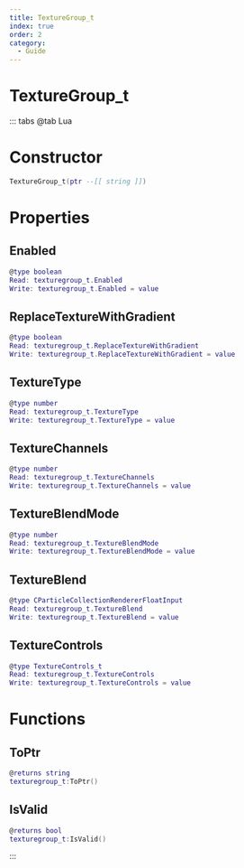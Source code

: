 ```yaml
---
title: TextureGroup_t
index: true
order: 2
category:
  - Guide
---
```


# TextureGroup_t

::: tabs
@tab Lua
# Constructor
```lua
TextureGroup_t(ptr --[[ string ]])
```
# Properties
## Enabled 
```lua
@type boolean
Read: texturegroup_t.Enabled
Write: texturegroup_t.Enabled = value
```
## ReplaceTextureWithGradient 
```lua
@type boolean
Read: texturegroup_t.ReplaceTextureWithGradient
Write: texturegroup_t.ReplaceTextureWithGradient = value
```
## TextureType 
```lua
@type number
Read: texturegroup_t.TextureType
Write: texturegroup_t.TextureType = value
```
## TextureChannels 
```lua
@type number
Read: texturegroup_t.TextureChannels
Write: texturegroup_t.TextureChannels = value
```
## TextureBlendMode 
```lua
@type number
Read: texturegroup_t.TextureBlendMode
Write: texturegroup_t.TextureBlendMode = value
```
## TextureBlend 
```lua
@type CParticleCollectionRendererFloatInput
Read: texturegroup_t.TextureBlend
Write: texturegroup_t.TextureBlend = value
```
## TextureControls 
```lua
@type TextureControls_t
Read: texturegroup_t.TextureControls
Write: texturegroup_t.TextureControls = value
```
# Functions
## ToPtr
```lua
@returns string
texturegroup_t:ToPtr()
```
## IsValid
```lua
@returns bool
texturegroup_t:IsValid()
```

:::